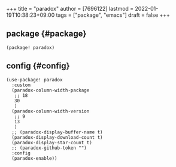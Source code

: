 +++
title = "paradox"
author = [7696122]
lastmod = 2022-01-19T10:38:23+09:00
tags = ["package", "emacs"]
draft = false
+++

## package {#package}

```elisp
(package! paradox)
```


## config {#config}

```elisp
(use-package! paradox
  :custom
  (paradox-column-width-package
   ;; 18
   30
   )
  (paradox-column-width-version
   ;; 9
   13
   )
  ;; (paradox-display-buffer-name t)
  (paradox-display-download-count t)
  (paradox-display-star-count t)
  ;; (paradox-github-token "")
  :config
  (paradox-enable))
```
